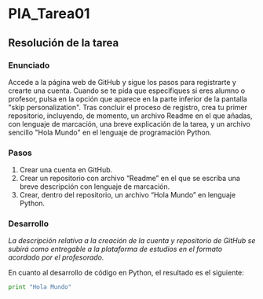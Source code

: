 # PIA_Tarea01
## Resolución de la tarea
### Enunciado
Accede a la página web de GitHub y sigue los pasos para registrarte y crearte una cuenta. Cuando se te pida que especifiques si eres alumno o profesor, pulsa en la opción que aparece en la parte inferior de la pantalla "skip personalization". Tras concluir el proceso de registro, crea tu primer repositorio, incluyendo, de momento, un archivo Readme en el que añadas, con lenguaje de marcación, una breve explicación de la tarea, y un archivo sencillo "Hola Mundo" en el lenguaje de programación Python.
### Pasos
1. Crear una cuenta en GitHub.
2. Crear un repositorio con archivo “Readme” en el que se escriba una breve descripción con lenguaje de marcación.
3. Crear, dentro del repositorio, un archivo “Hola Mundo” en lenguaje Python.
### Desarrollo
_La descripción relativa a la creación de la cuenta y repositorio de GitHub se subirá como entregable a la plataforma de estudios en el formato acordado por el profesorado._

En cuanto al desarrollo de código en Python, el resultado es el siguiente:
```python
print "Hola Mundo"
```
